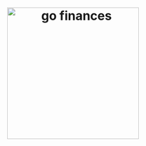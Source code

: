 <h1 align="center">
  <img src="https://github.com/whyandree/go_finances/blob/master/src/assets/logo.svg" alt="go finances" width="300px"/>
</h1>

